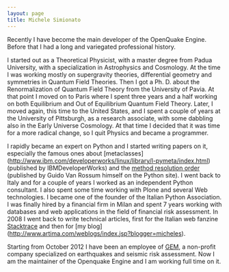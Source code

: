 ```yaml
---
layout: page
title: Michele Simionato
---
```


Recently I have become the main developer of the OpenQuake Engine.
Before that I had a long and variegated professional history.

I started out as a Theoretical Physicist, with a master degree from
Padua University, with a specialization in Astrophysics and
Cosmology. At the time I was working mostly on supergravity theories,
differential geometry and symmetries in Quantum Field Theories. Then I
got a Ph. D. about the Renormalization of Quantum Field Theory from
the University of Pavia. At that point I moved on to Paris where I
spent three years and a half working on both Equilibrium and Out of
Equilibrium Quantum Field Theory. Later, I moved again, this time to
the United States, and I spent a couple of years at the University of
Pittsburgh, as a research associate, with some dabbling also in the
Early Universe Cosmology. At that time I decided that it was time for
a more radical change, so I quit Physics and became a programmer.

I rapidly became an expert on Python and I started writing papers on
it, especially the famous ones about [metaclasses]
(http://www.ibm.com/developerworks/linux/library/l-pymeta/index.html)
(published by IBMDeveloperWorks) and the [method resolution
order](https://www.python.org/download/releases/2.3/mro/) (published
by Guido Van Rossum himself on the Python site). I went back to Italy
and for a couple of years I worked as an independent Python
consultant. I also spent some time working with Plone and several Web
technologies.  I became one of the founder of the Italian Python
Association.  I was finally hired by a financial firm in Milan and
spent 7 years working with databases and web applications in the field
of financial risk assessment. In 2008 I went back to write technical
articles, first for the Italian web fanzine
[Stacktrace](http://stacktrace.it) and then for [my blog]
(http://www.artima.com/weblogs/index.jsp?blogger=micheles).

Starting from October 2012 I have been an employee of
[GEM](http://www.globalquakemodel.org/), a non-profit company
specialized on earthquakes and seismic risk assessment. Now I am the
maintainer of the Openquake Engine and I am working full time on it.
